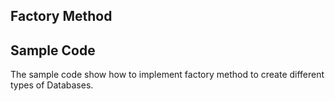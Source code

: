 ## Factory Method

## Sample Code

The sample code show how to implement factory method to create different types of Databases.
